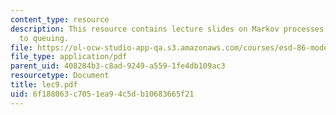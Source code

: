 ```yaml
---
content_type: resource
description: This resource contains lecture slides on Markov processes and their application
  to queuing.
file: https://ol-ocw-studio-app-qa.s3.amazonaws.com/courses/esd-86-models-data-and-inference-for-socio-technical-systems-spring-2007/6f188063c7051ea94c5db10683665f21_lec9.pdf
file_type: application/pdf
parent_uid: 408284b3-c8ad-9249-a559-1fe4db109ac3
resourcetype: Document
title: lec9.pdf
uid: 6f188063-c705-1ea9-4c5d-b10683665f21
---
```

